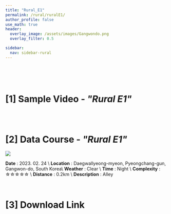 ```yaml
---
title: "Rural_E1"
permalink: /rural/ruralE1/
author_profile: false
use_math: true
header:
  overlay_image: /assets/images/Gangwondo.png
  overlay_filter: 0.5

sidebar:
  nav: sidebar-rural
---
```


<br/>
<br/>
<br/>



# [1] Sample Video - *"Rural E1"*


<br/>
<br/>

# [2] Data Course - *"Rural E1"*
![ ](https://drive.google.com/uc?id=14dfh4mH7UpK7JOkZDLwHi-dTpNVZMrAN)

**Date** : 2023. 02. 24 \\
**Location** : Daegwallyeong-myeon, Pyeongchang-gun, Gangwon-do, South Korea\\
**Weather** : Clear     \\
**Time** : Night        \\
**Complexity** : ☆☆☆☆☆  \\
**Distance** : 0.2km    \\
**Description** : Alley


<br/>



# [3] Download Link



<br/>
<br/>


